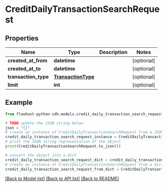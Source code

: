 # CreditDailyTransactionSearchRequest


## Properties

Name | Type | Description | Notes
------------ | ------------- | ------------- | -------------
**created_at_from** | **datetime** |  | [optional] 
**created_at_to** | **datetime** |  | [optional] 
**transaction_type** | [**TransactionType**](TransactionType.md) |  | [optional] 
**limit** | **int** |  | [optional] 

## Example

```python
from flowhunt-python-sdk.models.credit_daily_transaction_search_request import CreditDailyTransactionSearchRequest

# TODO update the JSON string below
json = "{}"
# create an instance of CreditDailyTransactionSearchRequest from a JSON string
credit_daily_transaction_search_request_instance = CreditDailyTransactionSearchRequest.from_json(json)
# print the JSON string representation of the object
print(CreditDailyTransactionSearchRequest.to_json())

# convert the object into a dict
credit_daily_transaction_search_request_dict = credit_daily_transaction_search_request_instance.to_dict()
# create an instance of CreditDailyTransactionSearchRequest from a dict
credit_daily_transaction_search_request_from_dict = CreditDailyTransactionSearchRequest.from_dict(credit_daily_transaction_search_request_dict)
```
[[Back to Model list]](../README.md#documentation-for-models) [[Back to API list]](../README.md#documentation-for-api-endpoints) [[Back to README]](../README.md)


